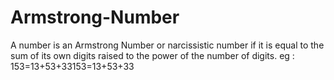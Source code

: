 # Armstrong-Number
A number is an Armstrong Number or narcissistic number if it is equal to the sum of its own digits raised to the power of the number of digits.
eg : 153=13+53+33153=13+53+33
